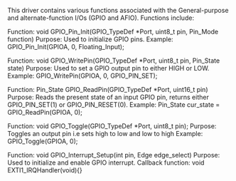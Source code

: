 This driver contains various functions associated with the General-purpose and alternate-function I/Os (GPIO and AFIO).
Functions include:

Function: void GPIO_Pin_Init(GPIO_TypeDef *Port, uint8_t pin, Pin_Mode function)
Purpose: Used to initialize GPIO pins.
Example: GPIO_Pin_Init(GPIOA, 0, Floating_Input);
  
Function: void GPIO_WritePin(GPIO_TypeDef *Port, uint8_t pin, Pin_State state)
Purpose: Used to set a GPIO output pin to either HIGH or LOW.
Example: GPIO_WritePin(GPIOA, 0, GPIO_PIN_SET);
  
Function: Pin_State GPIO_ReadPin(GPIO_TypeDef *Port, uint16_t pin)
Purpose: Reads the present state of an input GPIO pin, returns either GPIO_PIN_SET(1) or GPIO_PIN_RESET(0).
Example: Pin_State cur_state = GPIO_ReadPin(GPIOA, 0);

Function: void GPIO_Toggle(GPIO_TypeDef *Port, uint8_t pin);
Purpose: Toggles an output pin i.e sets high to low and low to high
Example: GPIO_Toggle(GPIOA, 0);

Function: void GPIO_Interrupt_Setup(int pin, Edge edge_select)
Purpose: Used to initialize and enable GPIO interrupt.
Callback function: void EXTI1_IRQHandler(void){}



  
 
